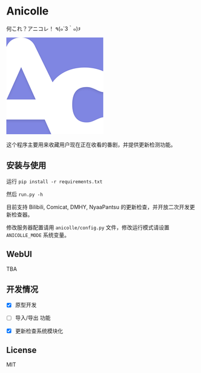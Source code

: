 # Anicolle

何これ？アニコレ！ ٩(๑´3｀๑)۶

![Anicolle](https://github.com/chienius/anicolle/raw/master/anicolle_logo.png)

这个程序主要用来收藏用户现在正在收看的番剧，并提供更新检测功能。

## 安装与使用

运行 `pip install -r requirements.txt`

然后 `run.py -h`

目前支持 Bilibili, Comicat, DMHY, NyaaPantsu 的更新检查，并开放二次开发更新检查器。

修改服务器配置请用 `anicolle/config.py` 文件，修改运行模式请设置 `ANICOLLE_MODE` 系统变量。

## WebUI

TBA

## 开发情况

- [x] 原型开发

- [ ] 导入/导出 功能

- [x] 更新检查系统模块化

## License

MIT
